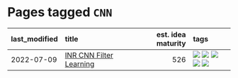 # Pages tagged `CNN`

|last_modified|title|est. idea maturity|tags
|:---|:---|---:|:---|
|2022-07-09|[INR CNN Filter Learning](../INR_CNN_filter_learning.md)|526|[![](https://img.shields.io/badge/tag-CNN-fdf6a0)](../tags/CNN.md) [![](https://img.shields.io/badge/tag-INR-288446)](../tags/INR.md) [![](https://img.shields.io/badge/tag-deep_learning-cd61a2)](../tags/deep_learning.md) [![](https://img.shields.io/badge/tag-experimental-32d44f)](../tags/experimental.md) [![](https://img.shields.io/badge/tag-filter_learning-95c41e)](../tags/filter_learning.md)|